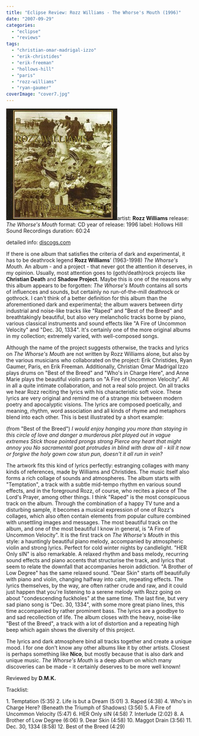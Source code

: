 ```yaml
---
title: "Eclipse Review: Rozz Williams - The Whorse's Mouth (1996)"
date: "2007-09-29"
categories: 
  - "eclipse"
  - "reviews"
tags: 
  - "christian-omar-madrigal-izzo"
  - "erik-christides"
  - "erik-freeman"
  - "hollows-hill"
  - "paris"
  - "rozz-williams"
  - "ryan-gaumer"
coverImage: "cover7.jpg"
---
```


[![](images/cover7.jpg "rozzw_wm")](http://www.eveningoflight.nl/wordpress/wp-content/uploads/2010/01/cover7.jpg)artist: **Rozz Williams** release: _The Whorse's Mouth_ format: CD year of release: 1996 label: Hollows Hill Sound Recordings duration: 60:24

detailed info: [discogs.com](http://www.discogs.com/Rozz-Williams-The-Whorses-Mouth/master/20018)

If there is one album that satisfies the criteria of dark and experimental, it has to be deathrock legend **Rozz Williams**' (1963-1998) _The Whorse's Mouth_. An album - and a project - that never got the attention it deserves, in my opinion. Usually, most attention goes to (goth/death)rock projects like **Christian Death** and **Shadow Project**. Maybe this is one of the reasons why this album appears to be forgotten: _The Whorse's Mouth_ contains all sorts of influences and sounds, but certainly no run-of-the-mill deathrock or gothrock. I can't think of a better definition for this album than the aforementioned dark and experimental; the album wavers between dirty industrial and noise-like tracks like "Raped" and "Best of the Breed" and breathtakingly beautiful, but also very melancholic tracks borne by piano, various classical instruments and sound effects like "A Fire of Uncommon Velocity" and "Dec. 30, 1334". It's certainly one of the more original albums in my collection; extremely varied, with well-composed songs.

Although the name of the project suggests otherwise, the tracks and lyrics on _The Whorse's Mouth_ are not written by Rozz Williams alone, but also by the various musicians who collaborated on the project: Erik Christides, Ryan Gaumer, Paris, en Erik Freeman. Additionally, Christian Omar Madrigal Izzo plays drums on "Best of the Breed" and "Who's in Charge Here", and Anne Marie plays the beautiful violin parts on "A Fire of Uncommon Velocity". All in all a quite intimate collaboration, and not a real solo project. On all tracks we hear Rozz reciting the lyrics with his characteristic soft voice. These lyrics are very original and remind me of a strange mix between modern poetry and apocalyptic visions. The lyrics are composed poetically, and meaning, rhythm, word association and all kinds of rhyme and metaphors blend into each other. This is best illustrated by a short example:

(from "Best of the Breed") _I would enjoy hanging you more than staying in this circle of love and danger a murderous plot played out in vague extremes Stick those pointed prongs strong Pierce any heart that might annoy you No sacramental goat protrudes in blind with draw all - kill it now or forgive the holy gown cow stun pun, doesn't it all run in vein?_

The artwork fits this kind of lyrics perfectly: estranging collages with many kinds of references, made by Williams and Christides. The music itself also forms a rich collage of sounds and atmospheres. The album starts with "Temptation", a track with a subtle mid-tempo rhythm en various sound effects, and in the foreground Rozz, of course, who recites a piece of The Lord's Prayer, among other things. I think "Raped" is the most conspicuous track on the album. Through the combination of a happy TV tune and a disturbing sample, it becomes a musical expression of one of Rozz's collages, which also often contain elements from popular culture combined with unsettling images and messages. The most beautiful track on the album, and one of the most beautiful I know in general, is "A Fire of Uncommon Velocity". It is the first track on _The Whorse's Mouth_ in this style: a hauntingly beautiful piano melody, accompanied by atmospheric violin and strong lyrics. Perfect for cold winter nights by candlelight. "HER Only sIN" is also remarkable. A relaxed rhythm and bass melody, recurring sound effects and piano accents that structurise the track, and lyrics that seem to relate the downfall that accompanies heroin addiction. "A Brother of Low Degree" has the same relaxed sound. "Dear Skin" starts off beautifully with piano and violin, changing halfway into calm, repeating effects. The lyrics themselves, by the way, are often rather crude and raw, and it could just happen that you're listening to a serene melody with Rozz going on about "condescending fuckholes" at the same time. The last fine, but very sad piano song is "Dec. 30, 1334", with some more great piano lines, this time accompanied by rather prominent bass. The lyrics are a goodbye to and sad recollection of life. The album closes with the heavy, noise-like "Best of the Breed", a track with a lot of distortion and a repeating high beep which again shows the diversity of this project.

The lyrics and dark atmosphere bind all tracks together and create a unique mood. I for one don't know any other albums like it by other artists. Closest is perhaps something like **Nico**, but mostly because that is also dark and unique music. _The Whorse's Mouth_ is a deep album on which many discoveries can be made - it certainly deserves to be more well known!

Reviewed by **D.M.K.**

Tracklist:

1\. Temptation (5:35) 2. Life is but a Dream (5:01) 3. Raped (4:38) 4. Who's in Charge Here? (Beneath the Triumph of Shadows) (3:56) 5. A Fire of Uncommon Velocity (5:47) 6. HER Only sIN (4:58) 7. Interlude (2:02) 8. A Brother of Low Degree (6:06) 9. Dear Skin (4:58) 10. Maggot Drain (3:56) 11. Dec. 30, 1334 (8:58) 12. Best of the Breed (4:29)
